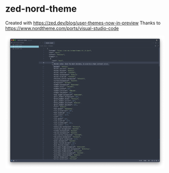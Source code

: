 # zed-nord-theme

Created with https://zed.dev/blog/user-themes-now-in-preview
Thanks to https://www.nordtheme.com/ports/visual-studio-code

![image](./image.png)
